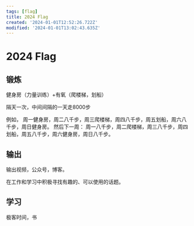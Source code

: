 ```yaml
---
tags: [flag]
title: 2024 Flag
created: '2024-01-01T12:52:26.722Z'
modified: '2024-01-01T13:02:43.635Z'
---
```


# 2024 Flag

## 锻炼

健身房（力量训练）+有氧（爬楼梯，划船）

隔天一次，中间间隔的一天走8000步

例如，
周一健身房，周二八千步，周三爬楼梯，周四八千步，周五划船，周六八千步，周日健身房。
然后下一周：
周一八千步，周二爬楼梯，周三八千步，周四划船，周五八千步，周六健身房，周日八千步。

## 输出

输出视频，公众号，博客。

在工作和学习中积极寻找有趣的、可以使用的话题。

## 学习

极客时间，书
